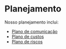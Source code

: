 # Planejamento

Nosso planejamento inclui:

- [Plano de comunicação](./Planejamento/comunicacao.md)
- [Plano de custos](./Planejamento/custos.md)
- [Plano de riscos](./Planejamento/riscos.md)
